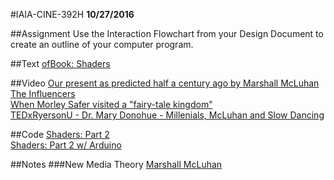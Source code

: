 #IAIA-CINE-392H
**10/27/2016**

##Assignment
Use the Interaction Flowchart from your Design Document to create an outline of your computer program.

##Text
[ofBook: Shaders](http://openframeworks.cc/ofBook/chapters/shaders.html)  

##Video
[Our present as predicted half a century ago by Marshall McLuhan](https://www.youtube.com/watch?v=viuIKgjLnDE)  
[The Influencers](http://www.cbsnews.com/news/60-minutes-kim-kardashian-logan-paul-social-media-influencers/)  
[When Morley Safer visited a "fairy-tale kingdom"](http://www.cbsnews.com/news/when-morley-safer-visited-a-fairy-tale-kingdom/)  
[TEDxRyersonU - Dr. Mary Donohue - Millenials, McLuhan and Slow Dancing](https://www.youtube.com/watch?v=f0PUrZQjVRw)  

##Code
[Shaders: Part 2](../c++/026_Shaders_Part2)  
[Shaders: Part 2 w/ Arduino](../c++/027_Shaders_Part2_Arduino)  

##Notes 
###New Media Theory
[Marshall McLuhan](https://goo.gl/EkIUu0)